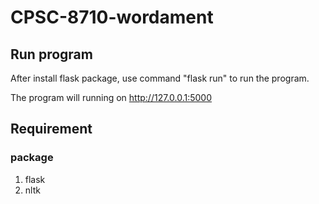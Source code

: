 # CPSC-8710-wordament

## Run program
After install flask package, use command "flask run" to run the program.

The program will running on http://127.0.0.1:5000 

## Requirement
### package
1. flask
2. nltk
